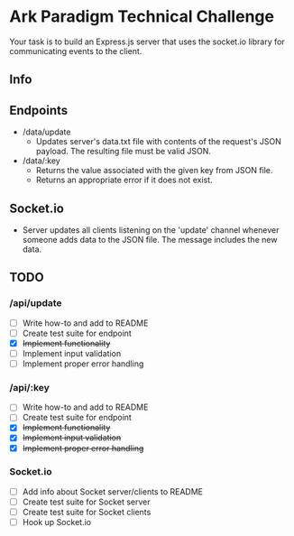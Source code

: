 # Ark Paradigm Technical Challenge
Your task is to build an Express.js server that uses the socket.io library for communicating events to the client.

## Info

## Endpoints
- /data/update
    - Updates server's data.txt file with contents of the request's JSON payload. The resulting file must be valid JSON.
- /data/:key
    - Returns the value associated with the given key from JSON file.
    - Returns an appropriate error if it does not exist.

## Socket.io
- Server updates all clients listening on the 'update' channel whenever someone adds data to the JSON file. The message includes the new data.

## TODO

### /api/update
- [ ] Write how-to and add to README
- [ ] Create test suite for endpoint
- [x] <s>Implement functionality</s>
- [ ] Implement input validation
- [ ] Implement proper error handling

### /api/:key
- [ ] Write how-to and add to README
- [ ] Create test suite for endpoint
- [x] <s>Implement functionality</s>
- [x] <s>Implement input validation</s>
- [x] <s>Implement proper error handling</s>

### Socket.io
- [ ] Add info about Socket server/clients to README
- [ ] Create test suite for Socket server
- [ ] Create test suite for Socket clients
- [ ] Hook up Socket.io
